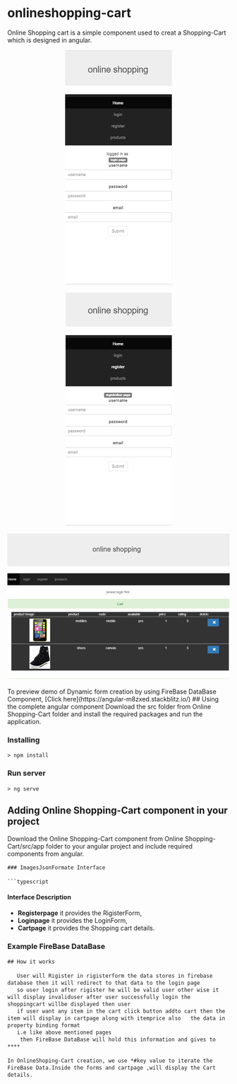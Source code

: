 
# onlineshopping-cart
Online Shopping cart is a simple component used to creat a Shopping-Cart which is designed in angular.
<p align="center">
    <img  alt="Register" src="Loginpage.PNG" class="img-responsive">
</p>
<p align="center">
    <img  alt="Register" src="rigister.PNG" class="img-responsive">
</p>
<p align="center">
    <img  alt="Register" src="cart.PNG" class="img-responsive">
</p>
To preview demo of Dynamic form creation by using FireBase DataBase Component, [Click here](https://angular-m8zxed.stackblitz.io/)
## Using the complete angular component
Download the src folder from Online Shopping-Cart folder and install the required packages and run the application.

### Installing

```
> npm install
```

### Run server

```
> ng serve
```

## Adding Online Shopping-Cart component in your project
 Download the Online Shopping-Cart component from Online Shopping-Cart/src/app folder to your angular project and include required components from angular.

```
### ImagesJsonFormate Interface

```typescript
```
#### Interface Description
- **Registerpage** it provides the RigisterForm,
- **Loginpage**   it provides the LoginForm,
- **Cartpage**  it provides the Shopping cart details.

### Example FireBase DataBase
```  
## How it works
  
   User will Rigister in rigisterform the data stores in firebase database then it will redirect to that data to the login page
   so user login after rigister he will be valid user other wise it will display invaliduser after user successfully login the shoppingcart willbe displayed then user 
   if user want any item in the cart click button addto cart then the item will display in cartpage along with itemprice also   the data in property binding format
   i.e like above mentioned pages
    then FireBase DataBase will hold this information and gives to ****
    
In OnlineShoping-Cart creation, we use *#key value to iterate the FireBase Data.Inside the forms and cartpage ,will display the Cart details.
